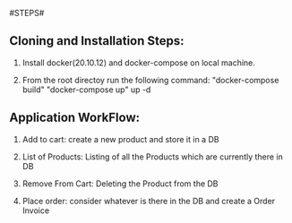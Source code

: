 #STEPS#

Cloning and Installation Steps:
-------------------------------------------------------------------------------------

1. Install docker(20.10.12) and docker-compose on local machine.

2. From the root directoy run the following command:
    "docker-compose build"
    "docker-compose up" up -d


Application WorkFlow:
-------------------------------------------------------------------------------------

1. Add to cart: create a new product and store it in a DB

2. List of Products: Listing of all the Products which are currently there in DB

3. Remove From Cart: Deleting the Product from the DB

4. Place order: consider whatever is there in the DB and create a Order Invoice


